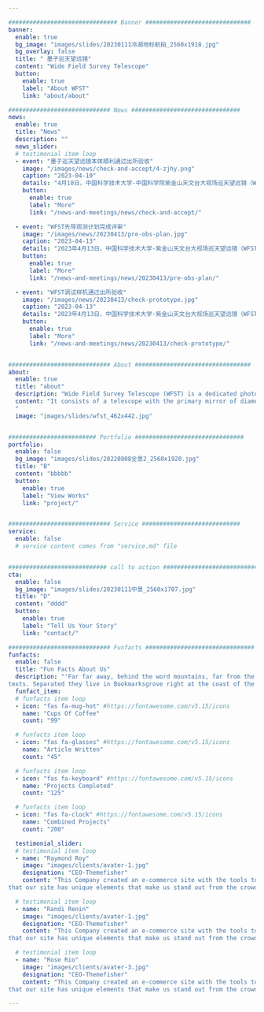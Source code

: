 ```yaml
---

############################### Banner ##############################
banner:
  enable: true
  bg_image: "images/slides/20230111冷湖地标航拍_2560x1918.jpg"
  bg_overlay: false
  title: " 墨子巡天望远镜"
  content: "Wide Field Survey Telescope"
  button:
    enable: true
    label: "About WFST"
    link: "about/about"

############################# News ###############################
news:
  enable: true
  title: "News"
  description: ""
  news_slider:
  # testimonial item loop
  - event: "墨子巡天望远镜本体顺利通过出所验收"
    image: "/images/news/check-and-accept/4-zjhy.png"
    caption: "2023-04-10"
    details: "4月10日，中国科学技术大学-中国科学院紫金山天文台大视场巡天望远镜（WFST）本体出所验收评审会在中国科学院成都光电技术研究所召开，会议以线下为主、线上为辅的方式进行。参加会议的有来自中国科学院南京天文光学技术研究所、南京天文仪器有限公司、紫金山天文台、光电技术研究所以及中国科学技术大学的有关专家。"
    button:
      enable: true
      label: "More"
      link: "/news-and-meetings/news/check-and-accept/"

  - event: "WFST先导观测计划完成评审"
    image: "/images/news/20230413/pre-obs-plan.jpg"
    caption: "2023-04-13"
    details: "2023年4月13日，中国科学技术大学-紫金山天文台大视场巡天望远镜（WFST）先导观测计划评审会在中国科学技术大学召开，会议以线上线下相结合的方式进行。中国科学技术大学-紫金山天文台大视场巡天望远镜科学委员会专家参加了此次评审。"
    button:
      enable: true
      label: "More"
      link: "/news-and-meetings/news/20230413/pre-obs-plan/"

  - event: "WFST调试样机通过出所验收"
    image: "/images/news/20230413/check-prototype.jpg"
    caption: "2023-04-13"
    details: "2023年4月13日，中国科学技术大学-紫金山天文台大视场巡天望远镜（WFST）主焦相机调试样机出所验收评审会在中国科学技术大学召开。参加会议的有来自中国科学院国家天文台、上海天文台、紫金山天文台，南京天文仪器有限公司以及中国科学技术大学的有关专家。"
    button:
      enable: true
      label: "More"
      link: "/news-and-meetings/news/20230413/check-prototype/"


############################# About #################################
about:
  enable: true
  title: "about"
  description: "Wide Field Survey Telescope (WFST) is a dedicated photometric survey facility, being built and operated jointly by University of Science and Technology of China (USTC) and Purple Mountain observatory. "
  content: "It consists of a telescope with the primary mirror of diameter 2.5m with an active optical system and a mosaic CCD camera of 0.764 Gigapixels on the main focus plane to achieve high-quality images over a field of view of 6.5 square degrees. The telescope is expected to be installed on the top of Saishiteng Mountain, Lenghu in April 2023, and start commissiong operation from June 2023.
  "
  image: "images/slides/wfst_462x442.jpg"


######################### Portfolio ###############################
portfolio:
  enable: false
  bg_image: "images/slides/20220808全景2_2560x1920.jpg"
  title: "B"
  content: "bbbbb"
  button:
    enable: true
    label: "View Works"
    link: "project/"


############################# Service ############################
service:
  enable: false
  # service content comes from "service.md" file


############################ call to action ###########################
cta:
  enable: false
  bg_image: "images/slides/20230111中景_2560x1707.jpg"
  title: "D"
  content: "dddd"
  button:
    enable: true
    label: "Tell Us Your Story"
    link: "contact/"

############################# Funfacts ###############################
funfacts:
  enable: false
  title: "Fun Facts About Us"
  description: "'Far far away, behind the word mountains, far from the countries Vokalia and Consonantia, <br> there live the blind 
texts. Separated they live in Bookmarksgrove right at the coast of the Semantics'"
  funfact_item:
  # funfacts item loop
  - icon: "fas fa-mug-hot" #https://fontawesome.com/v5.15/icons
    name: "Cups Of Coffee"
    count: "99"

  # funfacts item loop
  - icon: "fas fa-glasses" #https://fontawesome.com/v5.15/icons
    name: "Article Written"
    count: "45"

  # funfacts item loop
  - icon: "fas fa-keyboard" #https://fontawesome.com/v5.15/icons
    name: "Projects Completed"
    count: "125"

  # funfacts item loop
  - icon: "fas fa-clock" #https://fontawesome.com/v5.15/icons
    name: "Combined Projects"
    count: "200"

  testimonial_slider:
  # testimonial item loop
  - name: "Raymond Roy"
    image: "images/clients/avater-1.jpg"
    designation: "CEO-Themefisher"
    content: "This Company created an e-commerce site with the tools to make our business a success, with innovative ideas we feel 
that our site has unique elements that make us stand out from the crowd."

  # testimonial item loop
  - name: "Randi Renin"
    image: "images/clients/avater-1.jpg"
    designation: "CEO-Themefisher"
    content: "This Company created an e-commerce site with the tools to make our business a success, with innovative ideas we feel 
that our site has unique elements that make us stand out from the crowd."

  # testimonial item loop
  - name: "Rose Rio"
    image: "images/clients/avater-3.jpg"
    designation: "CEO-Themefisher"
    content: "This Company created an e-commerce site with the tools to make our business a success, with innovative ideas we feel 
that our site has unique elements that make us stand out from the crowd."

---
```

